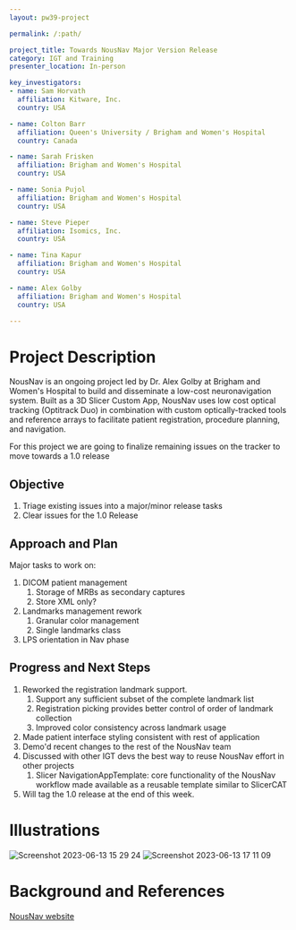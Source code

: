 ```yaml
---
layout: pw39-project

permalink: /:path/

project_title: Towards NousNav Major Version Release
category: IGT and Training
presenter_location: In-person

key_investigators:
- name: Sam Horvath
  affiliation: Kitware, Inc.
  country: USA

- name: Colton Barr
  affiliation: Queen's University / Brigham and Women's Hospital
  country: Canada

- name: Sarah Frisken
  affiliation: Brigham and Women's Hospital
  country: USA

- name: Sonia Pujol
  affiliation: Brigham and Women's Hospital
  country: USA

- name: Steve Pieper
  affiliation: Isomics, Inc.
  country: USA

- name: Tina Kapur
  affiliation: Brigham and Women's Hospital
  country: USA

- name: Alex Golby
  affiliation: Brigham and Women's Hospital
  country: USA

---
```


# Project Description

<!-- Add a short paragraph describing the project. -->
NousNav is an ongoing project led by Dr. Alex Golby at Brigham and Women's Hospital to build and disseminate a low-cost neuronavigation system. Built as a 3D Slicer Custom App, NousNav uses low cost optical tracking (Optitrack Duo) in combination with custom optically-tracked tools and reference arrays to facilitate patient registration, procedure planning, and navigation.

For this project we are going to finalize remaining issues on the tracker to move towards a 1.0 release

## Objective

<!-- Describe here WHAT you would like to achieve (what you will have as end result). -->

1. Triage existing issues into a major/minor release tasks
1. Clear issues for the 1.0 Release

## Approach and Plan

<!-- Describe here HOW you would like to achieve the objectives stated above. -->

Major tasks to work on:

1. DICOM patient management
    1. Storage of MRBs as secondary captures
    1. Store XML only?
1. Landmarks management rework
    1. Granular color management
    1. Single landmarks class
1. LPS orientation in Nav phase

## Progress and Next Steps

<!-- Update this section as you make progress, describing of what you have ACTUALLY DONE.
     If there are specific steps that you could not complete then you can describe them here, too. -->

1. Reworked the registration landmark support.
    1. Support any sufficient subset of the complete landmark list
    2. Registration picking provides better control of order of landmark collection
    3. Improved color consistency across landmark usage
2. Made patient interface styling consistent with rest of application
3. Demo'd recent changes to the rest of the NousNav team
4. Discussed with other IGT devs the best way to reuse NousNav effort in other projects
    1. Slicer NavigationAppTemplate: core functionality of the NousNav workflow made available as a reusable template similar to SlicerCAT
5. Will tag the 1.0 release at the end of this week.


# Illustrations

<!-- Add pictures and links to videos that demonstrate what has been accomplished.
![Description of picture](Example2.jpg)
![Some more images](Example2.jpg)
-->
![Screenshot 2023-06-13 15 29 24](https://github.com/NA-MIC/ProjectWeek/assets/25040869/cea0c2c0-0f83-4af3-afc6-a2b858ba886a)
![Screenshot 2023-06-13 17 11 09](https://github.com/NA-MIC/ProjectWeek/assets/25040869/7da490fe-f790-49b7-b2b9-1b475f3ec0ea)


# Background and References

<!-- If you developed any software, include link to the source code repository.
     If possible, also add links to sample data, and to any relevant publications. -->
[NousNav website](https://www.nousnav.org/)
